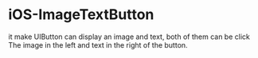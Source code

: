 iOS-ImageTextButton
===================

it make UIButton can display an image and text, both of them can be click
The image in the left and text in the right of the button.
